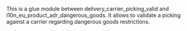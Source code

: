 This is a glue module between delivery_carrier_picking_valid and l10n_eu_product_adr_dangerous_goods.
It allows to validate a picking against a carrier regarding dangerous goods restrictions.
